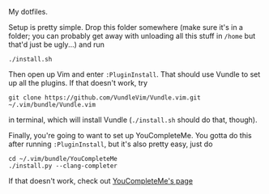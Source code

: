 My dotfiles.

Setup is pretty simple. Drop this folder somewhere (make sure it's in a folder;
you can probably get away with unloading all this stuff in `/home` but that'd
just be ugly...) and run

```
./install.sh
```

Then open up Vim and enter `:PluginInstall`. That should use Vundle to set up
all the plugins. If that doesn't work, try

```
git clone https://github.com/VundleVim/Vundle.vim.git ~/.vim/bundle/Vundle.vim
```

in terminal, which will install Vundle (`./install.sh` should do that, though).

Finally, you're going to want to set up YouCompleteMe. You gotta do this after
running `:PluginInstall`, but it's also pretty easy, just do

```
cd ~/.vim/bundle/YouCompleteMe
./install.py --clang-completer
```

If that doesn't work, check out [YouCompleteMe's
page](https://github.com/Valloric/YouCompleteMe)
